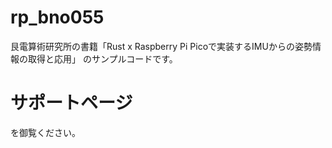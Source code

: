 # rp_bno055

艮電算術研究所の書籍「Rust x Raspberry Pi Picoで実装するIMUからの姿勢情報の取得と応用」
のサンプルコードです。

# サポートページ

[](https://ushitora.net/rust_pico_imu_book)を御覧ください。